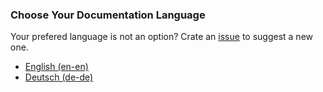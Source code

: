### Choose Your Documentation Language 
Your prefered language is not an option? Crate an [issue](https://github.com/mirzamagix/vocrefine-2/issues/new) to suggest a new one.

- [English (en-en)](docs/en-en.md)
- [Deutsch (de-de)](docs/de-de.md)